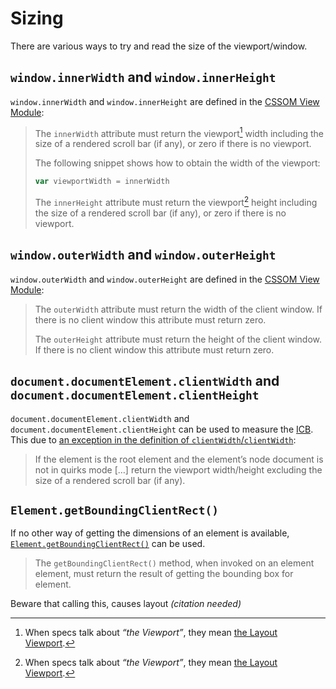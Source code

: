 # Sizing

There are various ways to try and read the size of the viewport/window.

## `window.innerWidth` and `window.innerHeight`

`window.innerWidth` and `window.innerHeight` are defined in the [CSSOM View Module](https://drafts.csswg.org/cssom-view/#dom-window-innerwidth):

> The `innerWidth` attribute must return the viewport[^fn1] width including the size of a rendered scroll bar (if any), or zero if there is no viewport.
> 
> The following snippet shows how to obtain the width of the viewport:
> 
> ```js
> var viewportWidth = innerWidth
> ```
> 
> The `innerHeight` attribute must return the viewport[^fn1] height including the size of a rendered scroll bar (if any), or zero if there is no viewport.

[^fn1]: When specs talk about _“the Viewport”_, they mean [the Layout Viewport](./layout-viewport.md).

## `window.outerWidth` and `window.outerHeight`

`window.outerWidth` and `window.outerHeight` are defined in the [CSSOM View Module](https://drafts.csswg.org/cssom-view/#dom-window-outerwidth):

> The `outerWidth` attribute must return the width of the client window. If there is no client window this attribute must return zero.
> 
> The `outerHeight` attribute must return the height of the client window. If there is no client window this attribute must return zero.

## `document.documentElement.clientWidth` and `document.documentElement.clientHeight`

`document.documentElement.clientWidth` and `document.documentElement.clientHeight` can be used to measure the [ICB](./icb.md). This due to [an exception in the definition of `clientWidth`/`clientWidth`](https://www.w3.org/TR/cssom-view-1/#dom-element-clientwidth):

> If the element is the root element and the element’s node document is not in quirks mode […] return the viewport width/height excluding the size of a rendered scroll bar (if any).

## `Element.getBoundingClientRect()`

If no other way of getting the dimensions of an element is available, [`Element.getBoundingClientRect()`](https://drafts.csswg.org/cssom-view/#dom-element-getboundingclientrect) can be used.

> The `getBoundingClientRect()` method, when invoked on an element element, must return the result of getting the bounding box for element.

Beware that calling this, causes layout _(citation needed)_